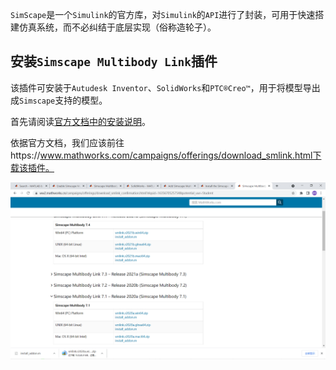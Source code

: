 `SimScape`是一个`Simulink`的官方库，对`Simulink`的`API`进行了封装，可用于快速搭建仿真系统，而不必纠结于底层实现（俗称造轮子）。

## 安装`Simscape Multibody Link`插件

该插件可安装于`Autudesk Inventor`、`SolidWorks`和`PTC®Creo™`，用于将模型导出成`Simscape`支持的模型。

首先请阅读[官方文档中的安装说明](https://ww2.mathworks.cn/help/physmod/smlink/ug/installing-and-linking-simmechanics-link-software.html)。

依据官方文档，我们应该前往https://www.mathworks.com/campaigns/offerings/download_smlink.html下载该插件。

![image-20211031165749432](media/index/image-20211031165749432.png)